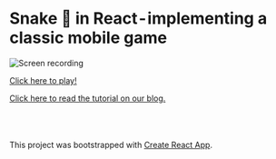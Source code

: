 # Snake :snake: in React - implementing a classic mobile game

![Screen recording](public/recording.gif)

[Click here to play!](https://reactrangers.github.io/snake/)

[Click here to read the tutorial on our blog.](https://medium.com/react-rangers/snake-in-react-implementing-a-classic-mobile-game-a74300a357d3)

<br><br><br>
This project was bootstrapped with [Create React App](https://github.com/facebook/create-react-app).

